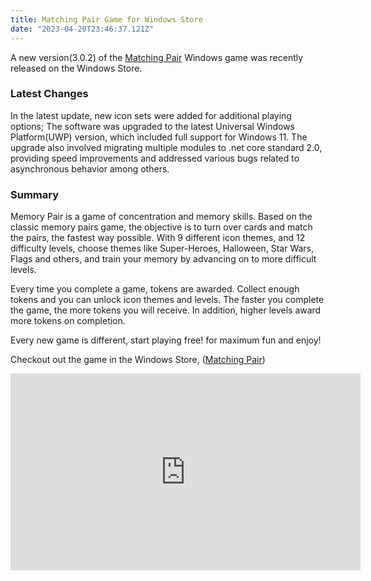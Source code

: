 ```yaml
---
title: Matching Pair Game for Windows Store
date: "2023-04-20T23:46:37.121Z"
---
```


A new version(3.0.2) of the [Matching Pair](https://www.microsoft.com/en-us/p/matching-pair/9pmnnkhk585d?rtc=1&activetab=pivot:overviewtab) Windows game was recently released on the Windows Store.

### Latest Changes

In the latest update, new icon sets were added for additional playing options; The software was upgraded to the latest Universal Windows Platform(UWP) version, which included full support for Windows 11. The upgrade also involved migrating multiple modules to .net core standard 2.0, providing speed improvements and addressed various bugs related to asynchronous behavior among others.

### Summary

Memory Pair is a game of concentration and memory skills. Based on the classic memory pairs game, the objective is to turn over cards and match the pairs, the fastest way possible. With 9 different icon themes, and 12 difficulty levels, choose themes like Super-Heroes, Halloween, Star Wars, Flags and others, and train your memory by advancing on to more difficult levels.

Every time you complete a game, tokens are awarded. Collect enough tokens and you can unlock icon themes and levels. The faster you complete the game, the more tokens you will receive. In addition, higher levels award more tokens on completion.

Every new game is different, start playing free! for maximum fun and enjoy!

Checkout out the game in the Windows Store,
([Matching Pair](https://www.microsoft.com/en-us/p/matching-pair/9pmnnkhk585d?rtc=1&activetab=pivot:overviewtab))

<iframe width="560" height="315" src="https://www.youtube.com/embed/Ox5-E5QCREc" title="YouTube video player" frameborder="0" allow="accelerometer; autoplay; clipboard-write; encrypted-media; gyroscope; picture-in-picture; web-share" allowfullscreen></iframe>

